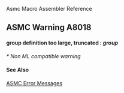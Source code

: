 Asmc Macro Assembler Reference

## ASMC Warning A8018

#### group definition too large, truncated : _group_

_* Non ML compatible warning_

#### See Also

[ASMC Error Messages](readme.md)